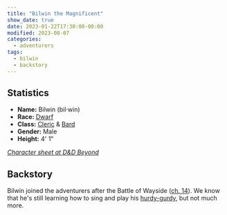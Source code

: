 ```yaml
---
title: "Bilwin the Magnificent"
show_date: true
date: 2023-01-22T17:30:00-00:00
modified: 2023-08-07
categories:
  - adventurers
tags:
  - bilwin
  - backstory
---
```


## Statistics

-   **Name:** Bilwin (bil·win)
-   **Race:** [Dwarf](https://www.dndbeyond.com/races/13-dwarf) 
-   **Class:** [Cleric](https://www.dndbeyond.com/classes/cleric) & [Bard](https://www.dndbeyond.com/classes/bard)
-   **Gender:** Male 
-   **Height:** 4' 1"
 
_[Character sheet at D&D Beyond](https://www.dndbeyond.com/characters/105006861)_

## Backstory

Bilwin joined the adventurers after the Battle of Wayside ([ch. 14](/dnd/campaign/chapter-14/)).
We know that he's still learning how to sing and play his [hurdy-gurdy](https://en.wikipedia.org/wiki/Hurdy-gurdy),
but not much more.
